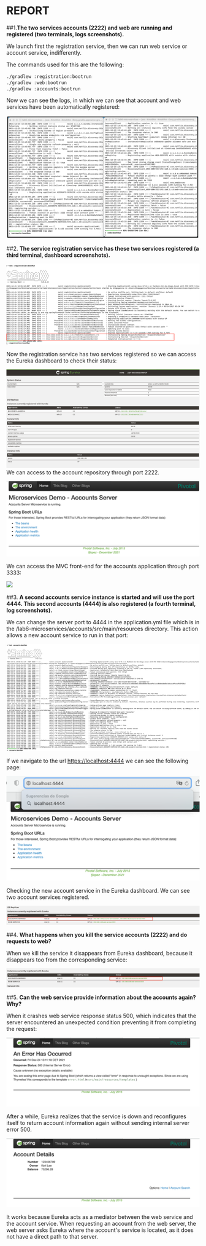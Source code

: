 ﻿# REPORT
##1.**The two services accounts (2222) and web are running and registered (two terminals, logs screenshots).**

We launch first the registration service, then we can run web service or account service, indifferently.

The commands used for this are the following:
```
./gradlew :registration:bootrun
./gradlew :web:bootrun
./gradlew :accounts:bootrun
```


Now we can see the logs, in which we can see that  account and web services have been automatically registered:

![](ServicesWebAndAccount.png)

##2. **The service registration service has these two services registered (a third terminal, dashboard screenshots).**

![](ServiceRegistration.png)

Now the registration service has two services registered so we can access the Eureka dashboard to check their status:

![](Service1Account.png)
We can access to the account repository through port 2222.

![](AccountService.png)

We can access the MVC front-end for the accounts application through port 3333:

![](WebService.jpeg)

##3. **A second accounts service instance is started and will use the port 4444. This second accounts (4444) is also registered (a fourth terminal, log screenshots).**

We can change the server port to 4444 in the application.yml file which is in the /lab6-microservices/accounts/src/main/resources directory. This action allows a new account service to run in that port:

![](SecondAccount.png)

If we navigate to the url <https://localhost:4444> we can see the following page:

![](Localhost4444.png)

Checking the new account service in the Eureka dashboard. We can see two account services registered.

![](Service2Account.png)

##4. **What happens when you kill the service accounts (2222) and do requests to web?**

When we kill the service it disappears from Eureka dashboard, because it disappears too from the corresponding service:

![](Kill2222.png)

##5. **Can the web service provide information about the accounts again? Why?**

When it crashes web service response status 500, which indicates that the server encountered an unexpected condition preventing it from completing the request:

![](Error500.png)

After a while, Eureka realizes that the service is down and reconfigures itself to return account information again without sending internal server error 500.

![](WhatHappens.png)

It works because Eureka acts as a mediator between the web service and the account service. When requesting an account from the web server, the web server asks Eureka where the account's service is located, as it does not have a direct path to that server.

